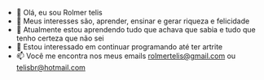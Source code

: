 - 👋 Olá, eu sou Rolmer telis
- 👀 Meus interesses são, aprender, ensinar e gerar riqueza e felicidade
- 🌱 Atualmente estou aprendendo tudo que achava que sabia e tudo que tenho certeza que não sei
- 💞️ Estou interessado em continuar programando até ter artrite
- 📫 Você me encontra nos meus emails rolmertelis@gmail.com ou telisbr@hotmail.com


